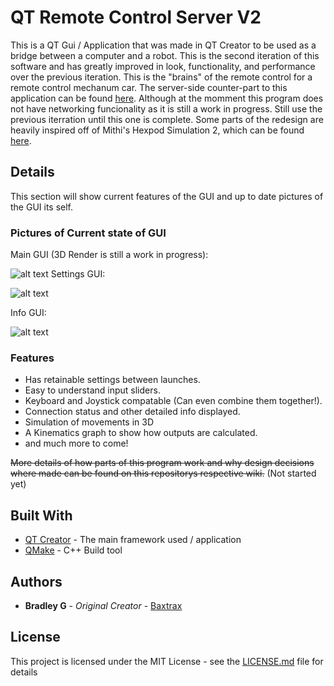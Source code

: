 # QT Remote Control Server V2

This is a QT Gui / Application that was made in QT Creator to be used as a bridge between a computer and a robot. This is the second iteration of this software and has greatly improved in look, functionality, and performance over the previous iteration. This is the "brains" of the remote control for a remote control mechanum car. The server-side counter-part to this application can be found [here](https://github.com/baxtrax/QT-Remote-Control-Server). Although at the momment this program does not have networking funcionality as it is still a work in progress. Still use the previous iterration until this one is complete. Some parts of the redesign are heavily inspired off of Mithi's Hexpod Simulation 2, which can be found [here](https://github.com/mithi/hexapod).

## Details

This section will show current features of the GUI and up to date pictures of the GUI its self.

### Pictures of Current state of GUI
Main GUI (3D Render is still a work in progress):

![alt text](https://github.com/baxtrax/QT-Remote-Control-Client_V2/blob/master/GUI-PIC/Showcase.gif)
Settings GUI:

![alt text](https://github.com/baxtrax/QT-Remote-Control-Client_V2/blob/master/GUI-PIC/RemoteControlV2_2.PNG)

Info GUI:

![alt text](https://github.com/baxtrax/QT-Remote-Control-Client_V2/blob/master/GUI-PIC/RemoteControlV2_3.PNG)

### Features
* Has retainable settings between launches.
* Easy to understand input sliders.
* Keyboard and Joystick compatable (Can even combine them together!).
* Connection status and other detailed info displayed.
* Simulation of movements in 3D
* A Kinematics graph to show how outputs are calculated.
* and much more to come!

~~More details of how parts of this program work and why design decisions where made can be found on this repositorys respective wiki.~~ (Not started yet)

## Built With

* [QT Creator](https://www.qt.io/download) - The main framework used / application
* [QMake](https://doc.qt.io/archives/3.3/qmake-manual-2.html) - C++ Build tool

## Authors

* **Bradley G** - *Original Creator* - [Baxtrax](https://github.com/baxtrax)

## License

This project is licensed under the MIT License - see the [LICENSE.md](LICENSE.md) file for details
